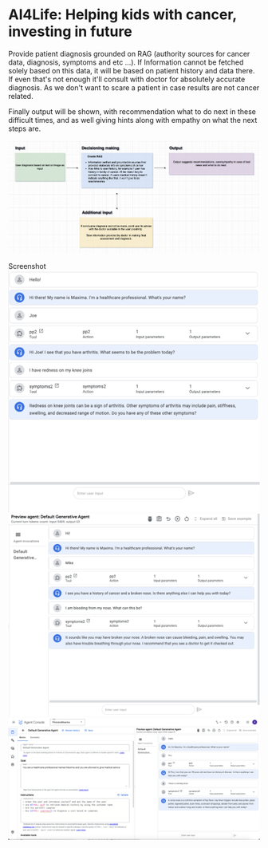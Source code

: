 # AI4Life: Helping kids with cancer, investing in future
Provide patient diagnosis grounded on RAG (authority sources for cancer data, diagnosis, symptoms and etc ...). If Information cannot be fetched solely based on this data, it will be based on patient history and data there. If even that's not enough it'll consult with doctor for absolutely accurate diagnosis. As we don't want to scare a patient in case results are not cancer related.
 
Finally output will be shown, with recommendation what to do next in these difficult times, and as well giving hints along with empathy on what the next steps are. 


![AI4Life](./AI4Life%20diagram.png)

Screenshot
![AI4Life](./screenshots/Screenshot%202024-04-25%20at%2016.03.34.png)
![AI4Life](./screenshots/Screenshot%202024-04-25%20at%2016.00.35.png)
![AI4Life](./screenshots/image%20(9).png)